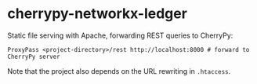 cherrypy-networkx-ledger
========================

Static file serving with Apache, forwarding REST queries to CherryPy:

    ProxyPass <project-directory>/rest http://localhost:8000 # forward to CherryPy server
    
Note that the project also depends on the URL rewriting in `.htaccess`.
